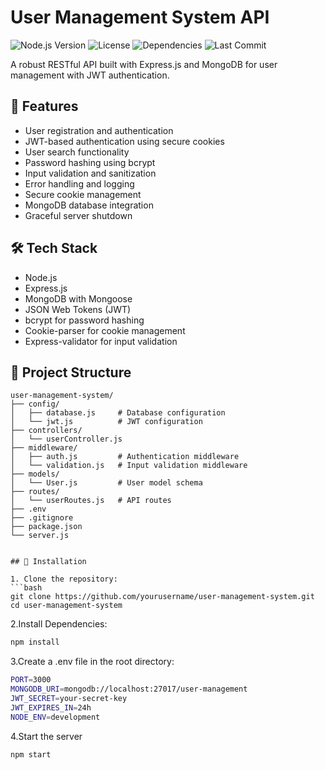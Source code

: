 # User Management System API

![Node.js Version](https://img.shields.io/node/v/express)
![License](https://img.shields.io/badge/license-MIT-blue.svg)
![Dependencies](https://img.shields.io/david/yourusername/user-management-system)
![Last Commit](https://img.shields.io/github/last-commit/yourusername/user-management-system)

A robust RESTful API built with Express.js and MongoDB for user management with JWT authentication.

## 🚀 Features

- User registration and authentication
- JWT-based authentication using secure cookies
- User search functionality
- Password hashing using bcrypt
- Input validation and sanitization
- Error handling and logging
- Secure cookie management
- MongoDB database integration
- Graceful server shutdown

## 🛠️ Tech Stack

- Node.js
- Express.js
- MongoDB with Mongoose
- JSON Web Tokens (JWT)
- bcrypt for password hashing
- Cookie-parser for cookie management
- Express-validator for input validation

## 📁 Project Structure

```plaintext
user-management-system/
├── config/
│   ├── database.js     # Database configuration
│   └── jwt.js          # JWT configuration
├── controllers/
│   └── userController.js
├── middleware/
│   ├── auth.js         # Authentication middleware
│   └── validation.js   # Input validation middleware
├── models/
│   └── User.js         # User model schema
├── routes/
│   └── userRoutes.js   # API routes
├── .env
├── .gitignore
├── package.json
└── server.js


## 🔧 Installation

1. Clone the repository:
```bash
git clone https://github.com/yourusername/user-management-system.git
cd user-management-system
```
2.Install Dependencies:
```bash
npm install
```
3.Create a .env file in the root directory:
```bash
PORT=3000
MONGODB_URI=mongodb://localhost:27017/user-management
JWT_SECRET=your-secret-key
JWT_EXPIRES_IN=24h
NODE_ENV=development
```
4.Start the server
```bash
npm start
```

